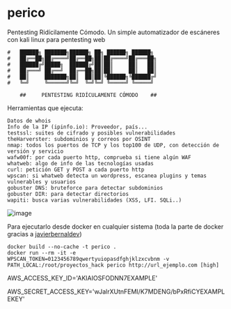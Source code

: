 # perico
Pentesting Ridícilamente Cómodo. Un simple automatizador de escáneres con kali linux para pentesting web
```
#   ██████╗ ███████╗██████╗ ██╗ ██████╗ ██████╗ 
#   ██╔══██╗██╔════╝██╔══██╗██║██╔════╝██╔═══██╗
#   ██████╔╝█████╗  ██████╔╝██║██║     ██║   ██║
#   ██╔═══╝ ██╔══╝  ██╔══██╗██║██║     ██║   ██║
#   ██║     ███████╗██║  ██║██║╚██████╗╚██████╔╝
#   ╚═╝     ╚══════╝╚═╝  ╚═╝╚═╝ ╚═════╝ ╚═════╝ 

    ##     PENTESTING RIDÍCULAMENTE CÓMODO    ##
```

Herramientas que ejecuta:

    Datos de whois
    Info de la IP (ipinfo.io): Proveedor, país...
    testssl: suites de cifrado y posibles vulnerabilidades
    theHarverster: subdominios y correos por OSINT
    nmap: todos los puertos de TCP y los top100 de UDP, con detección de versión y servicio
    wafw00f: por cada puerto http, comprueba si tiene algún WAF
    whatweb: algo de info de las tecnologías usadas
    curl: petición GET y POST a cada puerto http
    wpscan: si whatweb detecta un wordpress, escanea plugins y temas vulnerables y usuarios
    gobuster DNS: bruteforce para detectar subdominios
    gobuster DIR: para detectar directorios
    wapiti: busca varias vulnerabilidades (XSS, LFI. SQLi..)


![image](https://github.com/joseaguardia/perico/assets/16305835/53799cc8-c60b-4e48-a3c1-2393e2964dc7)


Para ejecutarlo desde docker en cualquier sistema (toda la parte de docker gracias a [javierbernaldev](https://github.com/javierbernaldev))
```
docker build --no-cache -t perico .
docker run --rm -it -e WPSCAN_TOKEN=0123456789qwertyuiopasdfghjklzxcvbnm -v PATH_LOCAL:/root/proyectos_hack perico http://url_ejemplo.com [high]
```

AWS_ACCESS_KEY_ID='AKIAIOSFODNN7EXAMPLE'

AWS_SECRET_ACCESS_KEY='wJalrXUtnFEMI/K7MDENG/bPxRfiCYEXAMPLEKEY'
